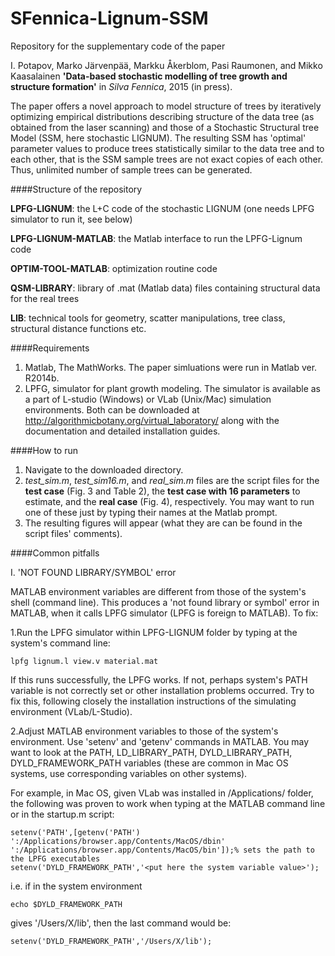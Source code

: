 # SFennica-Lignum-SSM
Repository for the supplementary code of the paper

I. Potapov, Marko Järvenpää, Markku Åkerblom, Pasi Raumonen, and Mikko Kaasalainen 
**'Data-based stochastic modelling of tree growth and structure formation'** in _Silva Fennica_, 2015 (in press).

The paper offers a novel approach to model structure of trees by iteratively optimizing empirical distributions describing structure of the data tree (as obtained from the laser scanning) and those of a Stochastic Structural tree Model (SSM, here stochastic LIGNUM). The resulting SSM has 'optimal' parameter values to produce trees statistically similar to the data tree and to each other, that is the SSM sample trees are not exact copies of each other. Thus, unlimited number of sample trees can be generated.

####Structure of the repository

**LPFG-LIGNUM**: the L+C code of the stochastic LIGNUM (one needs LPFG simulator to run it, see below)

**LPFG-LIGNUM-MATLAB**: the Matlab interface to run the LPFG-Lignum code

**OPTIM-TOOL-MATLAB**: optimization routine code

**QSM-LIBRARY**: library of .mat (Matlab data) files containing structural data for the real trees

**LIB**: technical tools for geometry, scatter manipulations, tree class, structural distance functions etc.

####Requirements

1. Matlab, The MathWorks. The paper simluations were run in Matlab ver. R2014b.
2. LPFG, simulator for plant growth modeling. The simulator is available as a part of L-studio (Windows) or VLab (Unix/Mac) simulation environments. Both can be downloaded at <http://algorithmicbotany.org/virtual_laboratory/> along with the documentation and detailed installation guides.

####How to run

1. Navigate to the downloaded directory.
2. _test_sim.m_, _test_sim16.m_, and _real_sim.m_ files are the script files for the **test case** (Fig. 3 and Table 2), the **test case with 16 parameters** to estimate, and the **real case** (Fig. 4), respectively. You may want to run one of these just by typing their names at the Matlab prompt.
3. The resulting figures will appear (what they are can be found in the script files' comments).

####Common pitfalls

I. 'NOT FOUND LIBRARY/SYMBOL' error

MATLAB environment variables are different from those of the system's shell (command line). This produces a 'not found library
or symbol' error in MATLAB, when it calls LPFG simulator (LPFG is foreign to MATLAB). To fix:

1.Run the LPFG simulator within LPFG-LIGNUM folder by typing at the system's command line:
```
lpfg lignum.l view.v material.mat
```
If this runs successfully, the LPFG works. If not, perhaps system's PATH variable is not correctly set or other installation problems occurred. Try to fix this, following closely the installation instructions of the simulating environment (VLab/L-Studio).

2.Adjust MATLAB environment variables to those of the system's environment. Use 'setenv' and 'getenv' commands in MATLAB. You may want to look at the PATH, LD_LIBRARY_PATH, DYLD_LIBRARY_PATH, DYLD_FRAMEWORK_PATH variables (these are common in Mac OS systems, use corresponding variables on other systems).

For example, in Mac OS, given VLab was installed in /Applications/ folder, the following was proven to work when typing at the MATLAB command line or in the startup.m script:
```
setenv('PATH',[getenv('PATH') ':/Applications/browser.app/Contents/MacOS/dbin' ':/Applications/browser.app/Contents/MacOS/bin']);% sets the path to the LPFG executables
setenv('DYLD_FRAMEWORK_PATH','<put here the system variable value>');
```
i.e. if in the system environment 
```
echo $DYLD_FRAMEWORK_PATH 
```
gives '/Users/X/lib', then the last command would be:
```
setenv('DYLD_FRAMEWORK_PATH','/Users/X/lib');
```

